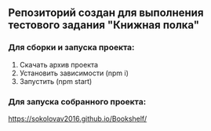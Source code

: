 ## Репозиторий создан для выполнения тестового задания "Книжная полка" 

### Для сборки и запуска проекта:
1. Скачать архив проекта
2. Установить зависимости (npm i)
3. Запустить (npm start)

### Для запуска собранного проекта:
https://sokolovav2016.github.io/Bookshelf/